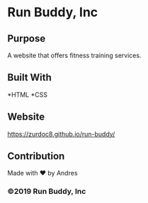 # Run Buddy, Inc

## Purpose
A website that offers fitness training services.

## Built With
*HTML
*CSS

## Website
https://zurdoc8.github.io/run-buddy/

## Contribution
Made with ❤️ by Andres

### ©️2019 Run Buddy, Inc
